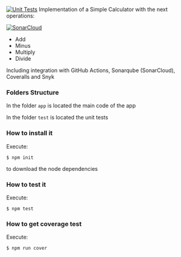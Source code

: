 [![Unit Tests](https://github.com/nerivmel/lab22023/actions/workflows/testing.yml/badge.svg)](https://github.com/nerivmel/lab22023/actions/workflows/testing.yml)
Implementation of a Simple Calculator with the next operations:

[![SonarCloud](https://sonarcloud.io/images/project_badges/sonarcloud-white.svg)](https://sonarcloud.io/summary/new_code?id=nerivmel_lab22023)

* Add
* Minus
* Multiply
* Divide

Including integration with GitHub Actions, Sonarqube (SonarCloud), Coveralls and Snyk

### Folders Structure

In the folder `app` is located the main code of the app

In the folder `test` is located the unit tests

### How to install it

Execute:

```shell
$ npm init
```
to download the node dependencies

### How to test it

Execute:

```shell
$ npm test
```

### How to get coverage test

Execute:

```shell
$ npm run cover
```
